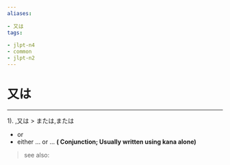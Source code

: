 ```yaml
---
aliases:
    
- 又は
tags:
    
- jlpt-n4
- common
- jlpt-n2
---
```


# 又は
---
1).
,又は > または,または

- or
- either ... or ...
**( Conjunction; Usually written using kana alone)**
> see also: 
            